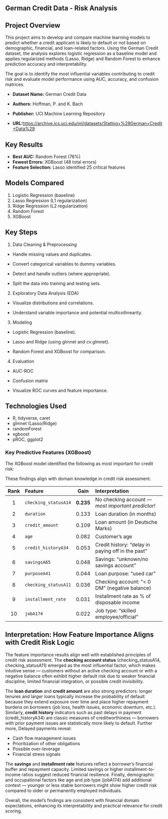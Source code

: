 ## **German Credit Data - Risk Analysis**


## Project Overview
This project aims to develop and compare machine learning models to predict whether a credit applicant is likely to default or not based on demographic, financial, and loan-related factors.
Using the German Credit dataset, the analysis explores logistic regression as a baseline model and applies regularized methods (Lasso, Ridge) and Random Forest to enhance prediction accuracy and interpretability.

The goal is to identify the most influential variables contributing to credit risk and evaluate model performance using AUC, accuracy, and confusion matrices.
- **Dataset Name:** German Credit Data

- **Authors:** Hoffman, P. and K. Bach

- **Publisher:** UCI Machine Learning Repository

- **URL:**<https://archive.ics.uci.edu/ml/datasets/Statlog+%28German+Credit+Data%29>


## Key Results
- **Best AUC:** Random Forest (76%)
- **Fewest Errors:** XGBoost (48 total errors)
- **Feature Selection:** Lasso identified 25 critical features

## Models Compared
1. Logistic Regression (baseline)
2. Lasso Regression (L1 regularization)
3. Ridge Regression (L2 regularization)
4. Random Forest
5. XGBoost

## Key Steps

1. Data Cleaning & Preprocessing

- Handle missing values and duplicates.

- Convert categorical variables to dummy variables.

- Detect and handle outliers (where appropriate).

- Split the data into training and testing sets.

2. Exploratory Data Analysis (EDA)

- Visualize distributions and correlations.

- Understand variable importance and potential multicollinearity.

3. Modeling

- Logistic Regression (baseline).

- Lasso and Ridge (using glmnet and cv.glmnet).

- Random Forest and XGBoost for comparison.

4. Evaluation

- AUC-ROC

- Confusion matrix

- Visualize ROC curves and feature importance.


## Technologies Used
- R, tidyverse, caret
- glmnet (Lasso/Ridge)
- randomForest
- xgboost
- pROC, ggplot2


### Key Predictive Features (XGBoost)

The XGBoost model identified the following as most important for credit risk:

These findings align with domain knowledge in credit risk assessment.

| Rank | Feature              |    Gain   | Interpretation                                    |
| :--: | :------------------- | :-------: | :------------------------------------------------ |
|   1  | `checking_statusA14` | **0.235** | No checking account — *most important predictor!* |
|   2  | `duration`           |   0.133   | Loan duration (in months)                         |
|   3  | `credit_amount`      |   0.109   | Loan amount (in Deutsche Marks)                   |
|   4  | `age`                |   0.082   | Customer’s age                                    |
|   5  | `credit_historyA34`  |   0.053   | Credit history: “delay in paying off in the past” |
|   6  | `savingsA65`         |   0.048   | Savings: “unknown/no savings account”             |
|   7  | `purposeA41`         |   0.044   | Loan purpose: “used car”                          |
|   8  | `checking_statusA11` |   0.036   | Checking account: “< 0 DM” (negative balance)     |
|   9  | `installment_rate`   |   0.031   | Installment rate as % of disposable income        |
|  10  | `jobA174`            |   0.022   | Job type: “skilled employee/official”             |


## Interpretation: How Feature Importance Aligns with Credit Risk Logic

The feature importance results align well with established principles of credit risk assessment. The **checking account status** (checking_statusA14, checking_statusA11) emerged as the most influential factor, which makes intuitive sense — customers without an active checking account or with a negative balance often exhibit higher default risk due to weaker financial discipline, limited financial integration, or possible credit invisibility.

The **loan duration** and **credit amount** are also strong predictors: longer tenures and larger loans typically increase the probability of default because they extend exposure over time and place higher repayment burdens on borrowers (job loss, health issues, economic downturn, etc.). Similarly, **credit history** indicators such as past delays in payment (credit_historyA34) are classic measures of creditworthiness — borrowers with prior payment issues are statistically more likely to default. Further more, Delayed payments reveal:
  - Cash flow management issues
  - Prioritization of other obligations
  - Possible over-leverage
  - Financial stress signals

The **savings** and **installment rate** features reflect a borrower’s financial buffer and repayment capacity. Limited savings or higher installment-to-income ratios suggest reduced financial resilience. Finally, demographic and occupational factors like age and job type (jobA174) add additional context — younger or less stable borrowers might show higher credit risk compared to older or permanently employed individuals.

Overall, the model’s findings are consistent with financial domain expectations, enhancing its interpretability and practical relevance for credit scoring.



